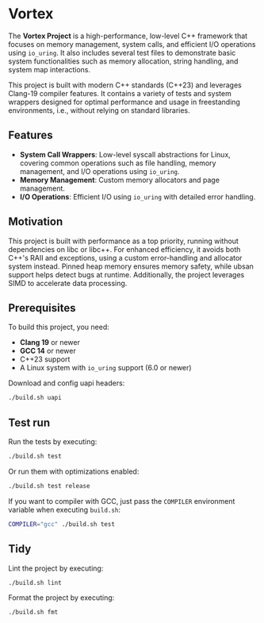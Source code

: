 # Vortex

The **Vortex Project** is a high-performance, low-level C++ framework that focuses on memory management, system calls, and efficient I/O operations using `io_uring`. It also includes several test files to demonstrate basic system functionalities such as memory allocation, string handling, and system map interactions.

This project is built with modern C++ standards (C++23) and leverages Clang-19 compiler features. It contains a variety of tests and system wrappers designed for optimal performance and usage in freestanding environments, i.e., without relying on standard libraries.

## Features

- **System Call Wrappers**: Low-level syscall abstractions for Linux, covering common operations such as file handling, memory management, and I/O operations using `io_uring`.
- **Memory Management**: Custom memory allocators and page management.
- **I/O Operations**: Efficient I/O using `io_uring` with detailed error handling.

## Motivation

This project is built with performance as a top priority, running without dependencies on libc or libc++. For enhanced efficiency, it avoids both C++'s RAII and exceptions, using a custom error-handling and allocator system instead. Pinned heap memory ensures memory safety, while ubsan support helps detect bugs at runtime. Additionally, the project leverages SIMD to accelerate data processing.

## Prerequisites

To build this project, you need:

- **Clang 19** or newer
- **GCC 14** or newer
- C++23 support
- A Linux system with `io_uring` support (6.0 or newer)

Download and config uapi headers:
```bash
./build.sh uapi
```

## Test run

Run the tests by executing:
```bash
./build.sh test
```

Or run them with optimizations enabled:
```bash
./build.sh test release
```

If you want to compiler with GCC, just pass the `COMPILER` environment variable when executing `build.sh`:
```bash
COMPILER="gcc" ./build.sh test
```

## Tidy

Lint the project by executing:
```bash
./build.sh lint
```

Format the project by executing:
```bash
./build.sh fmt
```
